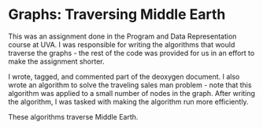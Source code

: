 # Graphs: Traversing Middle Earth
This was an assignment done in the Program and Data Representation course at UVA. I was responsible for writing the algorithms that would traverse the graphs - the rest of the code was provided for us in an effort to make the assignment shorter.

I wrote, tagged, and commented part of the deoxygen document. I also wrote an algorithm to solve the traveling sales man problem - note that this algorithm was applied to a small number of nodes in the graph. After writing the algorithm, I was tasked with making the algorithm run more efficiently. 

These algorithms traverse Middle Earth.
